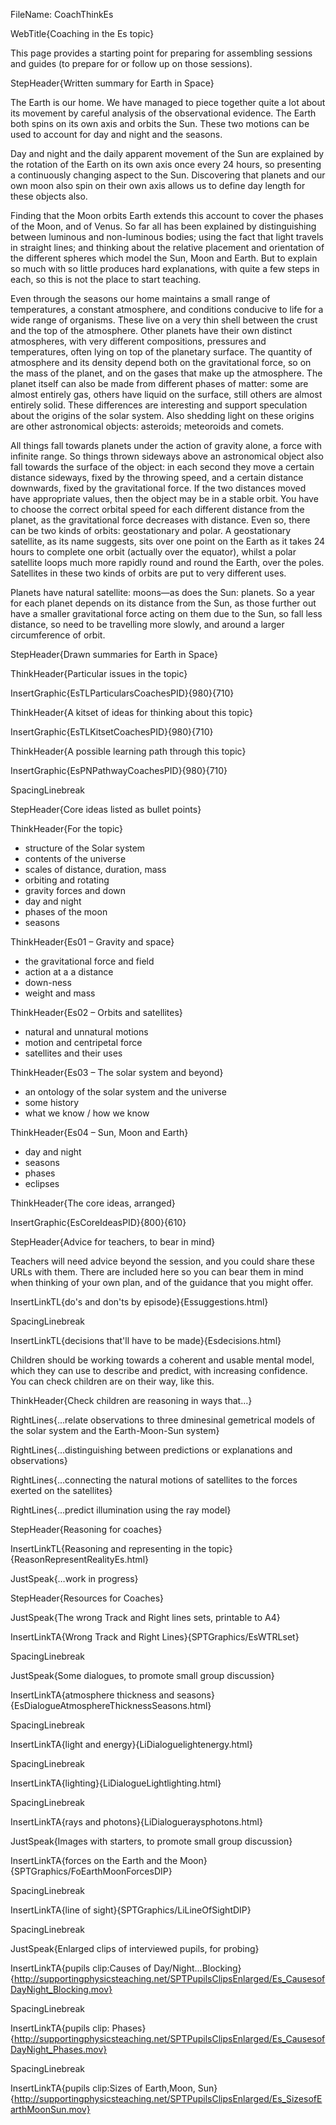 FileName: CoachThinkEs

WebTitle{Coaching in the Es topic}

This page provides a starting point for preparing for assembling sessions and guides (to prepare for or follow up on those sessions).

StepHeader{Written summary for Earth in Space}

The Earth is our home. We have managed to piece together quite a lot about its movement by careful analysis of the observational evidence. The Earth both spins on its own axis and orbits the Sun. These two motions can be used to account for day and night and the seasons.

Day and night and the daily apparent movement of the Sun are explained by the rotation of the Earth on its own axis once every 24 hours, so presenting a continuously changing aspect to the Sun. Discovering that planets and our own moon also spin on their own axis allows us to define day length for these objects also.

Finding that the Moon orbits Earth extends this account to cover the phases of the Moon, and of Venus. So far all has been explained by distinguishing between luminous and non-luminous bodies; using the fact that light travels in straight lines; and thinking about the relative placement and orientation of the different spheres which model the Sun, Moon and Earth. But to explain so much with so little produces hard explanations, with quite a few steps in each, so this is not the place to start teaching.

Even through the seasons our home maintains a small range of temperatures, a constant atmosphere, and conditions conducive to life for a wide range of organisms. These live on a very thin shell between the crust and the top of the atmosphere. Other planets have their own distinct atmospheres, with very different compositions, pressures and temperatures, often lying on top of the planetary surface. The quantity of atmosphere and its density depend both on the gravitational force, so on the mass of the planet, and on the gases that make up the atmosphere. The planet itself can also be made from different phases of matter: some are almost entirely gas, others have liquid on the surface, still others are almost entirely solid. These differences are interesting and support speculation about the origins of the solar system. Also shedding light on these origins are other astronomical objects: asteroids; meteoroids and comets.

All things fall towards planets under the action of gravity alone, a force with infinite range. So things thrown sideways above an astronomical object also fall towards the surface of the object: in each second they move a certain distance sideways, fixed by the throwing speed, and a certain distance downwards, fixed by the gravitational force. If the two distances moved have appropriate values, then the object may be in a stable orbit. You have to choose the correct orbital speed for each different distance from the planet, as the gravitational force decreases with distance. Even so, there can be two kinds of orbits: geostationary and polar. A geostationary satellite, as its name suggests, sits over one point on the Earth as it takes 24 hours to complete one orbit (actually over the equator), whilst a polar satellite loops much more rapidly round and round the Earth, over the poles. Satellites in these two kinds of orbits are put to very different uses.

Planets have natural satellite: moons—as does the Sun: planets. So a year for each planet depends on its distance from the Sun, as those further out have a smaller gravitational force acting on them due to the Sun, so fall less distance, so need to be travelling more slowly, and around a larger circumference of orbit.

StepHeader{Drawn summaries for Earth in Space}

ThinkHeader{Particular issues in the topic}

InsertGraphic{EsTLParticularsCoachesPID}{980}{710}

ThinkHeader{A kitset of ideas for thinking about this topic}

InsertGraphic{EsTLKitsetCoachesPID}{980}{710}

ThinkHeader{A possible learning path through this topic}

InsertGraphic{EsPNPathwayCoachesPID}{980}{710}

SpacingLinebreak

StepHeader{Core ideas listed as bullet points}

ThinkHeader{For the topic}

* structure of the Solar system
* contents of the universe
* scales of distance, duration, mass
* orbiting  and rotating
* gravity forces and down
* day and night
* phases of the moon
* seasons

ThinkHeader{Es01 – Gravity and space}

* the gravitational force and field
* action at a a distance
* down-ness
* weight and mass

ThinkHeader{Es02 – Orbits and satellites}

* natural and unnatural motions
* motion and centripetal force
* satellites and their uses

ThinkHeader{Es03 – The solar system and beyond}

* an ontology of the solar system and the universe
* some history
* what we know / how we know

ThinkHeader{Es04 – Sun, Moon and Earth}

* day and night
* seasons
* phases
* eclipses

ThinkHeader{The core ideas, arranged}

InsertGraphic{EsCoreIdeasPID}{800}{610}

StepHeader{Advice for teachers, to bear in mind}


Teachers will need advice beyond the session, and you could share these URLs with them. There are included here so you can bear them in mind when thinking of your own plan, and of the guidance that you might offer.


InsertLinkTL{do's and don'ts by episode}{Essuggestions.html}

SpacingLinebreak

InsertLinkTL{decisions that'll have to be made}{Esdecisions.html}

Children should be working towards a coherent and usable mental model, which they can use to describe and predict, with increasing confidence. You can check children are on their way, like this.

ThinkHeader{Check children are reasoning in ways that&hellip;}

RightLines{&hellip;relate observations to three dminesinal gemetrical models of the solar system and the Earth-Moon-Sun system}

RightLines{&hellip;distinguishing between predictions or explanations and observations}

RightLines{&hellip;connecting the natural motions of satellites to the forces exerted on the satellites}

RightLines{&hellip;predict illumination using  the ray model}


StepHeader{Reasoning for coaches}

InsertLinkTL{Reasoning and representing in the topic}{ReasonRepresentRealityEs.html}

JustSpeak{&hellip;work in progress}

StepHeader{Resources for Coaches}

JustSpeak{The wrong Track and Right lines sets, printable to A4}

InsertLinkTA{Wrong Track and Right Lines}{SPTGraphics/EsWTRLset}

SpacingLinebreak

JustSpeak{Some dialogues, to promote small group discussion}

InsertLinkTA{atmosphere thickness and seasons}{EsDialogueAtmosphereThicknessSeasons.html}

SpacingLinebreak


InsertLinkTA{light and energy}{LiDialoguelightenergy.html}

SpacingLinebreak

InsertLinkTA{lighting}{LiDialogueLightlighting.html}

SpacingLinebreak

InsertLinkTA{rays and photons}{LiDialogueraysphotons.html}

JustSpeak{Images with starters, to promote small group discussion}

InsertLinkTA{forces on the Earth and the Moon}{SPTGraphics/FoEarthMoonForcesDIP}

SpacingLinebreak

InsertLinkTA{line of sight}{SPTGraphics/LiLineOfSightDIP}

SpacingLinebreak

JustSpeak{Enlarged clips of interviewed pupils, for probing}

InsertLinkTA{pupils clip:Causes of Day/Night...Blocking}{http://supportingphysicsteaching.net/SPTPupilsClipsEnlarged/Es_CausesofDayNight_Blocking.mov}

SpacingLinebreak

InsertLinkTA{pupils clip: Phases}{http://supportingphysicsteaching.net/SPTPupilsClipsEnlarged/Es_CausesofDayNight_Phases.mov}

SpacingLinebreak

InsertLinkTA{pupils clip:Sizes of Earth,Moon, Sun}{http://supportingphysicsteaching.net/SPTPupilsClipsEnlarged/Es_SizesofEarthMoonSun.mov}





